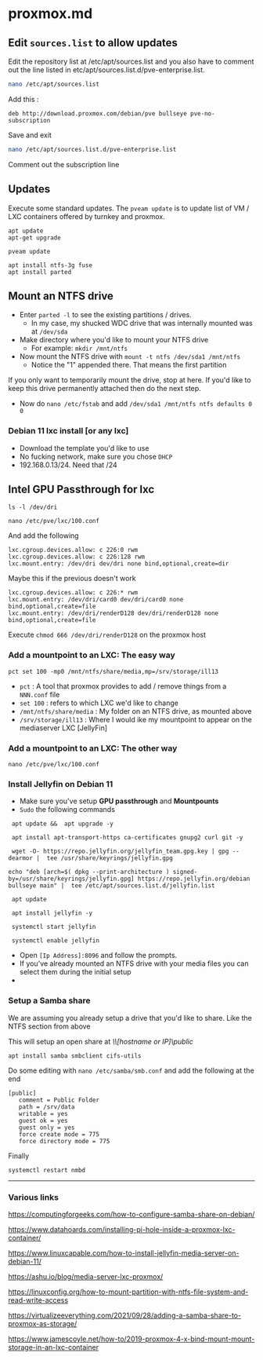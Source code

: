 # proxmox.md

## Edit ```sources.list``` to allow updates
Edit the repository list at /etc/apt/sources.list and you also have to comment out the line listed in etc/apt/sources.list.d/pve-enterprise.list.

```bash
nano /etc/apt/sources.list
```
Add this :

```deb http://download.proxmox.com/debian/pve bullseye pve-no-subscription```

Save and exit
```sh
nano /etc/apt/sources.list.d/pve-enterprise.list
```
Comment out the subscription line

## Updates
Execute some standard updates. The ```pveam update``` is to update list of VM / LXC containers offered by turnkey and proxmox.

```
apt update
apt-get upgrade

pveam update

apt install ntfs-3g fuse
apt install parted
```

## Mount an NTFS drive
- Enter ```parted -l``` to see the existing partitions / drives. 
  - In my case, my shucked WDC drive that was internally mounted was at ```/dev/sda```
- Make directory where you'd like to mount your NTFS drive
  -  For example:  ```mkdir /mnt/ntfs```
- Now mount the NTFS drive with ```mount -t ntfs /dev/sda1 /mnt/ntfs```
  - Notice the "1" appended there. That means the first partition

If you only want to temporarily mount the drive, stop at here. If you'd like to keep this drive permanently attached then do the next step.

- Now do ```nano /etc/fstab``` and add ```/dev/sda1 /mnt/ntfs ntfs defaults 0 0```

### Debian 11 lxc install [or any lxc]

- Download the template you'd like to use
- No fucking network, make sure you chose ```DHCP```
- 192.168.0.13/24. Need that /24



## Intel GPU Passthrough for lxc
```ls -l /dev/dri```

```nano /etc/pve/lxc/100.conf```

And add the following

```
lxc.cgroup.devices.allow: c 226:0 rwm
lxc.cgroup.devices.allow: c 226:128 rwm
lxc.mount.entry: /dev/dri dev/dri none bind,optional,create=dir
```
Maybe this if the previous doesn't work
```
lxc.cgroup.devices.allow: c 226:* rwm
lxc.mount.entry: /dev/dri/card0 dev/dri/card0 none bind,optional,create=file
lxc.mount.entry: /dev/dri/renderD128 dev/dri/renderD128 none bind,optional,create=file
```

Execute ```chmod 666 /dev/dri/renderD128``` on the proxmox host



### Add a mountpoint to an LXC: The easy way
```
pct set 100 -mp0 /mnt/ntfs/share/media,mp=/srv/storage/ill13
```

- ```pct``` : A tool that proxmox provides to add / remove things from a ```NNN.conf``` file
- ```set 100``` : refers to which LXC we'd like to change
- ```/mnt/ntfs/share/media``` : My folder on an NTFS drive, as mounted above
- ```/srv/storage/ill13``` : Where I would ike my mountpoint to appear on the mediaserver LXC [JellyFin]

### Add a mountpoint to an LXC: The other way

```nano /etc/pve/lxc/100.conf```


### Install Jellyfin on Debian 11
- Make sure you've setup **GPU passthrough** and **Mountpounts** 
- ```Sudo``` the following commands
```
 apt update &&  apt upgrade -y

 apt install apt-transport-https ca-certificates gnupg2 curl git -y

 wget -O- https://repo.jellyfin.org/jellyfin_team.gpg.key | gpg --dearmor |  tee /usr/share/keyrings/jellyfin.gpg

echo "deb [arch=$( dpkg --print-architecture ) signed-by=/usr/share/keyrings/jellyfin.gpg] https://repo.jellyfin.org/debian bullseye main" |  tee /etc/apt/sources.list.d/jellyfin.list

 apt update

 apt install jellyfin -y

 systemctl start jellyfin

 systemctl enable jellyfin
```

- Open ```[Ip Address]:8096``` and follow the prompts.
- If you've already mounted an NTFS drive with your media files you can select them during the initial setup
- 

### Setup a Samba share
We are assuming you already setup a drive that you'd like to share. Like the NTFS section from above

This will setup an open share at *\\\\[hostname or IP]\public*

```
apt install samba smbclient cifs-utils
```

Do some editing with ```nano /etc/samba/smb.conf``` and add the following at the end 

```
[public]
   comment = Public Folder
   path = /srv/data
   writable = yes
   guest ok = yes
   guest only = yes
   force create mode = 775
   force directory mode = 775

```
Finally

```systemctl restart nmbd```



***
### Various links

https://computingforgeeks.com/how-to-configure-samba-share-on-debian/

https://www.datahoards.com/installing-pi-hole-inside-a-proxmox-lxc-container/

https://www.linuxcapable.com/how-to-install-jellyfin-media-server-on-debian-11/

https://ashu.io/blog/media-server-lxc-proxmox/

https://linuxconfig.org/how-to-mount-partition-with-ntfs-file-system-and-read-write-access

https://virtualizeeverything.com/2021/09/28/adding-a-samba-share-to-proxmox-as-storage/

https://www.jamescoyle.net/how-to/2019-proxmox-4-x-bind-mount-mount-storage-in-an-lxc-container




